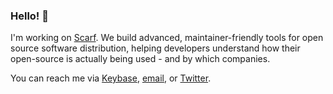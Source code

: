 ### Hello! 👋

I'm working on [Scarf](https://scarf.sh). We build advanced, maintainer-friendly tools for open source software distribution, helping developers understand how their open-source is actually being used - and by which companies.

You can reach me via [Keybase](https://keybase.io/aviaviavi), [email](mailto:mail@avi.press), or [Twitter](https://twitter.com/avi_press).
